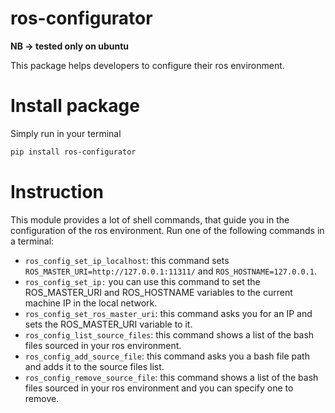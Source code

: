# ros-configurator

**NB -> tested only on ubuntu**

This package helps developers to configure their ros environment.

# Install package

Simply run in your terminal

```bash
pip install ros-configurator
```

# Instruction

This module provides a lot of shell commands, that guide you in the configuration of the ros environment. Run one of the following commands in a terminal:

* ```ros_config_set_ip_localhost```: this command sets ```ROS_MASTER_URI=http://127.0.0.1:11311/``` and ```ROS_HOSTNAME=127.0.0.1```.
* ```ros_config_set_ip:``` you can use this command to set the ROS_MASTER_URI and ROS_HOSTNAME variables to the current machine IP in the local network.
* ```ros_config_set_ros_master_uri```: this command asks you for an IP and sets the ROS_MASTER_URI variable to it.
* ```ros_config_list_source_files```: this command shows a list of the bash files sourced in your ros environment.
* ```ros_config_add_source_file```: this command asks you a bash file path and adds it to the source files list.
* ```ros_config_remove_source_file```: this command shows a list of the bash files sourced in your ros environment and you can specify one to remove.